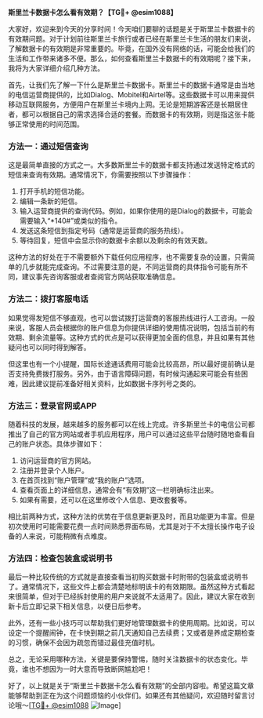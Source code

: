 **斯里兰卡数据卡怎么看有效期？【TG💪+ @esim1088】**

大家好，欢迎来到今天的分享时间！今天咱们要聊的话题是关于斯里兰卡数据卡的有效期问题。对于计划前往斯里兰卡旅行或者已经在斯里兰卡生活的朋友们来说，了解数据卡的有效期是非常重要的。毕竟，在国外没有网络的话，可能会给我们的生活和工作带来诸多不便。那么，如何查看斯里兰卡数据卡的有效期呢？接下来，我将为大家详细介绍几种方法。

首先，让我们先了解一下什么是斯里兰卡数据卡。斯里兰卡的数据卡通常是由当地的电信运营商提供的，比如Dialog、Mobitel和Airtel等。这些数据卡可以用来提供移动互联网服务，方便用户在斯里兰卡境内上网。无论是短期游客还是长期居住者，都可以根据自己的需求选择合适的套餐。而数据卡的有效期，则是指这张卡能够正常使用的时间范围。

### 方法一：通过短信查询

这是最简单直接的方式之一。大多数斯里兰卡的数据卡都支持通过发送特定格式的短信来查询有效期。通常情况下，你需要按照以下步骤操作：

1. 打开手机的短信功能。
2. 编辑一条新的短信。
3. 输入运营商提供的查询代码。例如，如果你使用的是Dialog的数据卡，可能会需要输入“*140#”或类似的指令。
4. 发送这条短信到指定号码（通常是运营商的服务热线）。
5. 等待回复，短信中会显示你的数据卡余额以及剩余的有效天数。

这种方法的好处在于不需要额外下载任何应用程序，也不需要复杂的设置，只需简单的几步就能完成查询。不过需要注意的是，不同运营商的具体指令可能有所不同，建议事先咨询客服或者查阅官方网站获取准确信息。

### 方法二：拨打客服电话

如果觉得发短信不够直观，也可以尝试拨打运营商的客服热线进行人工咨询。一般来说，客服人员会根据你的账户信息为你提供详细的使用情况说明，包括当前的有效期、剩余流量等。这种方式的优点是可以获得更加全面的信息，并且如果有其他疑问也可以同时得到解答。

但这里也有一个小提醒，国际长途通话费用可能会比较高昂，所以最好提前确认是否支持免费拨打服务。另外，由于语言障碍问题，有时候沟通起来可能会有些困难，因此建议提前准备好相关资料，比如数据卡序列号之类的。

### 方法三：登录官网或APP

随着科技的发展，越来越多的服务都可以在线上完成。许多斯里兰卡的电信公司都推出了自己的官方网站或者手机应用程序，用户可以通过这些平台随时随地查看自己的账户状态。具体步骤如下：

1. 访问运营商的官方网站。
2. 注册并登录个人账户。
3. 在首页找到“账户管理”或“我的账户”选项。
4. 查看页面上的详细信息，通常会有“有效期”这一栏明确标注出来。
5. 如果有需要，还可以在这里修改个人信息、更改套餐等。

相比前两种方式，这种方法的优势在于信息更新更及时，而且功能更为丰富。但是初次使用时可能需要花费一点时间熟悉界面布局，尤其是对于不太擅长操作电子设备的人来说，可能稍微有点难度。

### 方法四：检查包装盒或说明书

最后一种比较传统的方式就是直接查看当初购买数据卡时附带的包装盒或说明书了。通常情况下，这些文件上都会清楚地标明该卡的有效期限。虽然这种方式看起来很简单，但对于已经拆封使用的用户来说就不太适用了。因此，建议大家在收到新卡后立即记录下相关信息，以便日后参考。

此外，还有一些小技巧可以帮助我们更好地管理数据卡的使用周期。比如说，可以设定一个提醒闹钟，在卡快到期之前几天通知自己去续费；又或者是养成定期检查的习惯，确保不会因为疏忽而错过最佳充值时机。

总之，无论采用哪种方法，关键是要保持警惕，随时关注数据卡的状态变化。毕竟，谁也不想因为一时大意而导致断网尴尬吧！

好了，以上就是关于“斯里兰卡数据卡怎么看有效期”的全部内容啦。希望这篇文章能够帮助到正在为这个问题烦恼的小伙伴们。如果还有其他疑问，欢迎随时留言讨论哦～[[TG💪+ @esim1088](https://t.me/s/esim1088) ![Image](https://i.postimg.cc/4NQfJmqS/Snipaste-2025-05-13-00-14-12.png)]